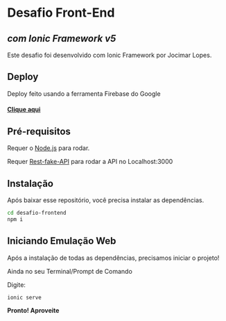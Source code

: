 # Desafio Front-End
## _com Ionic Framework v5_

Este desafio foi desenvolvido com Ionic Framework por Jocimar Lopes.

## Deploy

Deploy feito usando a ferramenta Firebase do Google
#### [Clique aqui](https://desafio-frontend-jocimar.web.app/)

## Pré-requisitos

Requer o  [Node.js](https://nodejs.org/) para rodar.

Requer [Rest-fake-API](https://github.com/gustavo-startaideia/rest-fake-api) para rodar a API no Localhost:3000


## Instalação

Após baixar esse repositório, você precisa instalar as dependências.

```sh
cd desafio-frontend
npm i
```


## Iniciando Emulação Web

Após a instalação de todas as dependências, precisamos iniciar o projeto!

Ainda no seu Terminal/Prompt de Comando

Digite:

```sh
ionic serve
```

**Pronto! Aproveite**

